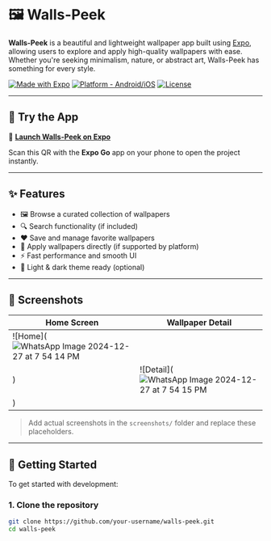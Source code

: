 # 🖼️ Walls-Peek

**Walls-Peek** is a beautiful and lightweight wallpaper app built using [Expo](https://expo.dev), allowing users to explore and apply high-quality wallpapers with ease. Whether you're seeking minimalism, nature, or abstract art, Walls-Peek has something for every style.

[![Made with Expo](https://img.shields.io/badge/Made%20with-Expo-1f1f1f.svg?style=flat&logo=expo)](https://expo.dev)
[![Platform - Android/iOS](https://img.shields.io/badge/platform-Android%20%7C%20iOS-blue.svg)](#)
[![License](https://img.shields.io/github/license/alok112/walls-peek?color=lightgrey)](./LICENSE)

---

## 📱 Try the App

🚀 **[Launch Walls-Peek on Expo](https://expo.dev/accounts/alok112/projects/wallpapers/builds/6b221529-ea87-40bf-82fa-77da735c3755)**

Scan this QR with the **Expo Go** app on your phone to open the project instantly.

---

## ✨ Features

- 🖼️ Browse a curated collection of wallpapers  
- 🔍 Search functionality (if included)  
- ❤️ Save and manage favorite wallpapers  
- 📲 Apply wallpapers directly (if supported by platform)  
- ⚡ Fast performance and smooth UI  
- 🌙 Light & dark theme ready (optional)

---

## 📸 Screenshots

| Home Screen | Wallpaper Detail |
|-------------|------------------|
| ![Home](![WhatsApp Image 2024-12-27 at 7 54 14 PM](https://github.com/user-attachments/assets/577b6ca7-1f7a-4c7d-997a-4c93436e30b1)
) | ![Detail](![WhatsApp Image 2024-12-27 at 7 54 15 PM](https://github.com/user-attachments/assets/b77b2734-55f7-47eb-9e6c-de83ba4bcad2)
) |

> Add actual screenshots in the `screenshots/` folder and replace these placeholders.

---

## 🚀 Getting Started

To get started with development:

### 1. Clone the repository

```bash
git clone https://github.com/your-username/walls-peek.git
cd walls-peek
